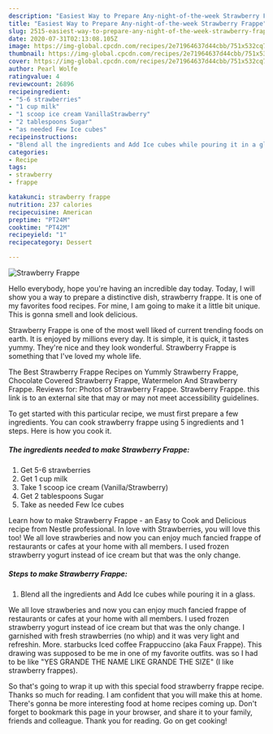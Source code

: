 ```yaml
---
description: "Easiest Way to Prepare Any-night-of-the-week Strawberry Frappe"
title: "Easiest Way to Prepare Any-night-of-the-week Strawberry Frappe"
slug: 2515-easiest-way-to-prepare-any-night-of-the-week-strawberry-frappe
date: 2020-07-31T02:13:08.105Z
image: https://img-global.cpcdn.com/recipes/2e71964637d44cbb/751x532cq70/strawberry-frappe-recipe-main-photo.jpg
thumbnail: https://img-global.cpcdn.com/recipes/2e71964637d44cbb/751x532cq70/strawberry-frappe-recipe-main-photo.jpg
cover: https://img-global.cpcdn.com/recipes/2e71964637d44cbb/751x532cq70/strawberry-frappe-recipe-main-photo.jpg
author: Pearl Wolfe
ratingvalue: 4
reviewcount: 26896
recipeingredient:
- "5-6 strawberries"
- "1 cup milk"
- "1 scoop ice cream VanillaStrawberry"
- "2 tablespoons Sugar"
- "as needed Few Ice cubes"
recipeinstructions:
- "Blend all the ingredients and Add Ice cubes while pouring it in a glass."
categories:
- Recipe
tags:
- strawberry
- frappe

katakunci: strawberry frappe 
nutrition: 237 calories
recipecuisine: American
preptime: "PT24M"
cooktime: "PT42M"
recipeyield: "1"
recipecategory: Dessert

---
```



![Strawberry Frappe](https://img-global.cpcdn.com/recipes/2e71964637d44cbb/751x532cq70/strawberry-frappe-recipe-main-photo.jpg)

Hello everybody, hope you're having an incredible day today. Today, I will show you a way to prepare a distinctive dish, strawberry frappe. It is one of my favorites food recipes. For mine, I am going to make it a little bit unique. This is gonna smell and look delicious.

Strawberry Frappe is one of the most well liked of current trending foods on earth. It is enjoyed by millions every day. It is simple, it is quick, it tastes yummy. They're nice and they look wonderful. Strawberry Frappe is something that I've loved my whole life.

The Best Strawberry Frappe Recipes on Yummly Strawberry Frappe, Chocolate Covered Strawberry Frappe, Watermelon And Strawberry Frappe. Reviews for: Photos of Strawberry Frappe. Strawberry Frappe. this link is to an external site that may or may not meet accessibility guidelines.


To get started with this particular recipe, we must first prepare a few ingredients. You can cook strawberry frappe using 5 ingredients and 1 steps. Here is how you cook it.

<!--inarticleads1-->

##### The ingredients needed to make Strawberry Frappe:

1. Get 5-6 strawberries
1. Get 1 cup milk
1. Take 1 scoop ice cream (Vanilla/Strawberry)
1. Get 2 tablespoons Sugar
1. Take as needed Few Ice cubes


Learn how to make Strawberry Frappe - an Easy to Cook and Delicious recipe from Nestle professional. In love with Strawberries, you will love this too! We all love strawberies and now you can enjoy much fancied frappe of restaurants or cafes at your home with all members. I used frozen strawberry yogurt instead of ice cream but that was the only change. 

<!--inarticleads2-->

##### Steps to make Strawberry Frappe:

1. Blend all the ingredients and Add Ice cubes while pouring it in a glass.


We all love strawberies and now you can enjoy much fancied frappe of restaurants or cafes at your home with all members. I used frozen strawberry yogurt instead of ice cream but that was the only change. I garnished with fresh strawberries (no whip) and it was very light and refreshin. More. starbucks Iced coffee Frappuccino (aka Faux Frappe). This drawing was supposed to be me in one of my favorite outfits. was so I had to be like &#34;YES GRANDE THE NAME LIKE GRANDE THE SIZE&#34; (I like strawberry frappes). 

So that's going to wrap it up with this special food strawberry frappe recipe. Thanks so much for reading. I am confident that you will make this at home. There's gonna be more interesting food at home recipes coming up. Don't forget to bookmark this page in your browser, and share it to your family, friends and colleague. Thank you for reading. Go on get cooking!
